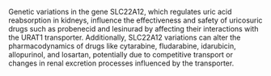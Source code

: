 Genetic variations in the gene SLC22A12, which regulates uric acid reabsorption in kidneys, influence the effectiveness and safety of uricosuric drugs such as probenecid and lesinurad by affecting their interactions with the URAT1 transporter. Additionally, SLC22A12 variations can alter the pharmacodynamics of drugs like cytarabine, fludarabine, idarubicin, allopurinol, and losartan, potentially due to competitive transport or changes in renal excretion processes influenced by the transporter.